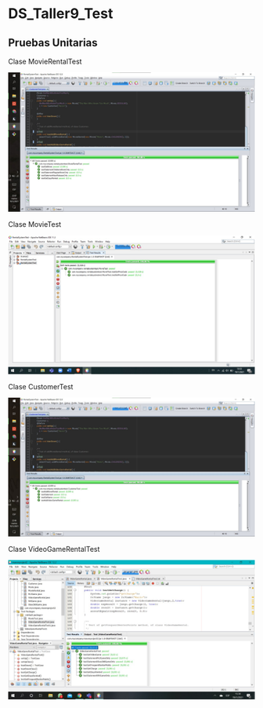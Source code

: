 # DS_Taller9_Test
## Pruebas Unitarias

Clase MovieRentalTest

![Image](https://github.com/avillao/DS_Taller9_Test/blob/master/MovieRentalTest.jpeg)

Clase MovieTest

![Image](https://github.com/avillao/DS_Taller9_Test/blob/master/MovieTest.jpeg)

Clase CustomerTest

![Image](https://github.com/avillao/DS_Taller9_Test/blob/master/CustomerTest.jpeg)

Clase VideoGameRentalTest

![Image](https://github.com/avillao/DS_Taller9_Test/blob/master/VideoGameRentalTest.jpeg)
